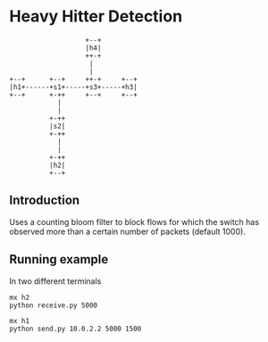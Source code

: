 # Heavy Hitter Detection

```
                   +--+
                   |h4|
                   ++-+
                    |
                    |
+--+      +--+     ++-+     +--+
|h1+------+s1+-----+s3+-----+h3|
+--+      +-++     +--+     +--+
            |
            |
          +-++
          |s2|
          +-++
            |
            |
          +-++
          |h2|
          +--+
```

## Introduction

Uses a counting bloom filter to block flows for which the switch has observed more than
a certain number of packets (default 1000).

## Running example

In two different terminals

```
mx h2
python receive.py 5000
```

```
mx h1
python send.py 10.0.2.2 5000 1500
```

